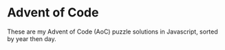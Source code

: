 # Advent of Code

These are my Advent of Code (AoC) puzzle solutions in Javascript, sorted by year then day.
